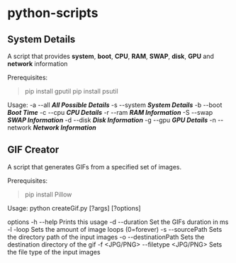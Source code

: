 # python-scripts

## System Details
A script that provides **system**, **boot**, **CPU**, **RAM**, **SWAP**, **disk**, **GPU** and **network** information

Prerequisites:
> pip install gputil
> pip install psutil

Usage:
    -a --all     **_All Possible Details_**
    -s --system   **_System Details_**
    -b --boot     **_Boot Time_**
    -c --cpu      **_CPU Details_**
    -r --ram      **_RAM Information_**
    -S --swap     **_SWAP Information_**
    -d --disk     **_Disk Information_**
    -g --gpu      **_GPU Details_**
    -n --network  **_Network Information_**

## GIF Creator
A script that generates GIFs from a specified set of images.

Prerequisites:
> pip install Pillow

Usage:
python createGif.py [?args] [?options]

options
    -h --help                         Prints this usage
    -d <ms>
    --duration <ms>                   Set the GIFs duration in ms
    -l <number>
    -loop <number>                    Sets the amount of image loops (0=forever)
    -s <directoryPath>
    --sourcePath <directoryPath>      Sets the directory path of the input images
    -o <directoryPath>
    --destinationPath <directoryPath> Sets the destination directory of the gif
    -f <JPG/PNG>
    --filetype <JPG/PNG>              Sets the file type of the input images
